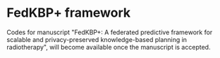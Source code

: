 # FedKBP+ framework

Codes for manuscript "FedKBP+: A federated predictive framework for scalable and privacy-preserved knowledge-based planning in radiotherapy", will become available once the manuscript is accepted.
